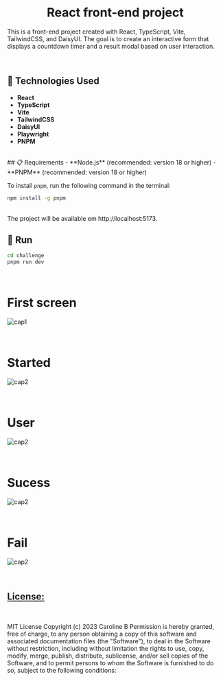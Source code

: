 <h1 align="center">
 React front-end project 
</h1>


This is a front-end project created with React, TypeScript, Vite, TailwindCSS, and DaisyUI.
The goal is to create an interactive form that displays a countdown timer and a result modal based on user interaction.

</br> 

## 🚀 Technologies Used
- **React**
- **TypeScript**
- **Vite**
- **TailwindCSS**
- **DaisyUI**
- **Playwright**
- **PNPM**

</br> 
## 📋 Requirements
- **Node.js** (recommended: version 18 or higher)
- **PNPM** (recommended: version 18 or higher)

To install `pnpm`, run the following command in the terminal:

```bash
npm install -g pnpm
````
</br>
The project will be available em http://localhost:5173.

## 🔧 Run 
````bash
cd challenge
pnpm run dev
````
</br>

# First screen 
![cap1](https://github.com/user-attachments/assets/ceadc290-7a5a-4a31-83ed-ad0bb4ef0716)

 </br>

  # Started 
![cap2](https://github.com/user-attachments/assets/3365c49c-6835-49eb-8606-36dfd6e2622f)

 </br>
 
 
# User 
![cap2](https://github.com/user-attachments/assets/dfc3a7e9-bd84-4165-98f4-42473dadcc37)

 </br>
 

 # Sucess 
![cap2](https://github.com/user-attachments/assets/a1b1c067-634e-4ae3-b84a-b7f688793d08)

 </br>

 
 # Fail 
![cap2](https://github.com/user-attachments/assets/99c2fe97-06f5-42d8-bec4-cc88597ac219)

 </br>




## <ins> License: </ins>      

<br>

MIT License
Copyright (c) 2023 Caroline B
Permission is hereby granted, free of charge, to any person obtaining a copy
of this software and associated documentation files (the "Software"), to deal
in the Software without restriction, including without limitation the rights
to use, copy, modify, merge, publish, distribute, sublicense, and/or sell
copies of the Software, and to permit persons to whom the Software is
furnished to do so, subject to the following conditions:
